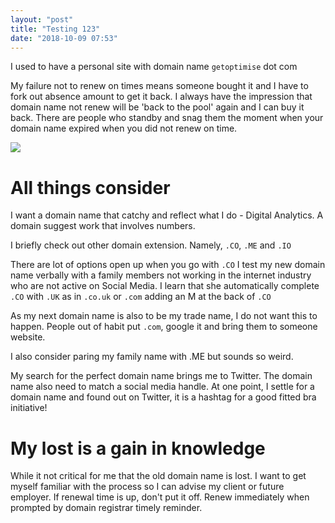 ```yaml
---
layout: "post"
title: "Testing 123"
date: "2018-10-09 07:53"
---
```


I used to have a personal site with domain name `getoptimise` dot com

My failure not to renew on times means someone bought it and I have to fork out
absence amount to get it back. I always have the impression that domain name not
renew will be 'back to the pool' again and I can buy it back. There
are people who standby and snag them the moment when your domain name expired
when you did not renew on time.

![](https://res.cloudinary.com/mryap/image/upload/v1539066791/www.whois.com_whois_getoptimise.com.png)

# All things consider

I want a domain name that catchy and reflect what I do -
Digital Analytics. A domain suggest work that involves numbers.  

I briefly check out other domain extension. Namely, `.CO`, `.ME` and `.IO`

There are lot of options open up when you go with `.CO`
I test my new domain name verbally with a family members not working in the internet industry
who are not active on Social Media. I learn that she automatically complete
`.CO` with `.UK` as in `.co.uk` or `.com` adding an M at the back of `.CO`

As my next domain name is also to be my trade
name, I do not want this to happen. People out of habit put `.com`, google it
and bring them to someone website.

I also consider paring my family name with .ME but sounds so weird.

My search for the perfect domain name brings me to Twitter. The domain name also need to match a social media handle. At one point, I settle for a domain name and found out on Twitter, it is a hashtag for a
good fitted bra initiative!

# My lost is a gain in knowledge

While it not critical for me that the old domain name is lost. I want to get myself
familiar with the process so I can advise my client or future employer. If renewal time is up, don't put it off. Renew immediately when prompted by domain registrar timely reminder.
